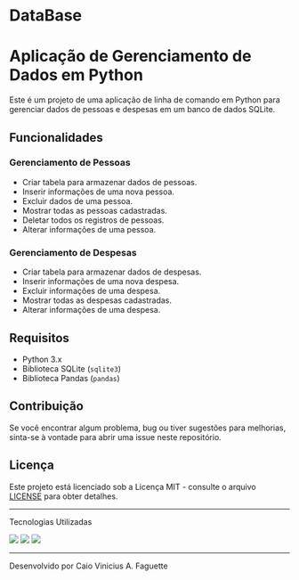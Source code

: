 # DataBase

# Aplicação de Gerenciamento de Dados em Python

Este é um projeto de uma aplicação de linha de comando em Python para gerenciar dados de pessoas e despesas em um banco de dados SQLite.

## Funcionalidades

### Gerenciamento de Pessoas

- Criar tabela para armazenar dados de pessoas.
- Inserir informações de uma nova pessoa.
- Excluir dados de uma pessoa.
- Mostrar todas as pessoas cadastradas.
- Deletar todos os registros de pessoas.
- Alterar informações de uma pessoa.

### Gerenciamento de Despesas

- Criar tabela para armazenar dados de despesas.
- Inserir informações de uma nova despesa.
- Excluir informações de uma despesa.
- Mostrar todas as despesas cadastradas.
- Alterar informações de uma despesa.

## Requisitos

- Python 3.x
- Biblioteca SQLite (`sqlite3`)
- Biblioteca Pandas (`pandas`)

## Contribuição

Se você encontrar algum problema, bug ou tiver sugestões para melhorias, sinta-se à vontade para abrir uma issue neste repositório.

## Licença

Este projeto está licenciado sob a Licença MIT - consulte o arquivo [LICENSE](LICENSE) para obter detalhes.

---
Tecnologias Utilizadas

<img src="https://img.shields.io/badge/Python-FFD43B?style=for-the-badge&logo=python&logoColor=blue&color=black"/> <img src="https://img.shields.io/badge/pypi-3775A9?style=for-the-badge&logo=pypi&logoColor=white"/> <img src="https://img.shields.io/badge/Sqlite-003B57?style=for-the-badge&logo=sqlite&logoColor=white"/>

---
Desenvolvido por Caio Vinicius A. Faguette
